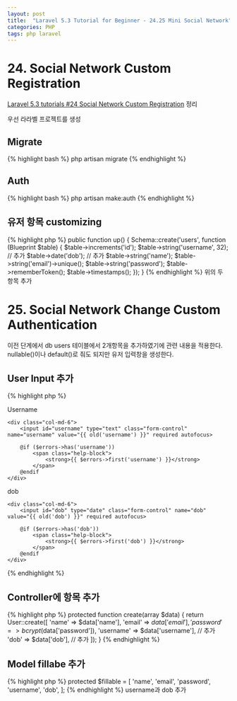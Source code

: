 ```yaml
---
layout: post
title:  "Laravel 5.3 Tutorial for Beginner - 24.25 Mini Social Network"
categories: PHP
tags: php laravel
---
```


# 24. Social Network Custom Registration

[Laravel 5.3 tutorials #24 Social Network Custom Registration](https://www.youtube.com/watch?v=Kwx7PMEID_c&index=24&list=PL3ZhWMazGi9IYymniZgqwnYuPFDvaEHJb) 정리

우선 라라벨 프로젝트를 생성

## Migrate
{% highlight bash %}
php artisan migrate
{% endhighlight %}

## Auth
{% highlight bash %}
php artisan make:auth
{% endhighlight %}

## 유저 항목 customizing
{% highlight php %}
public function up()
{
    Schema::create('users', function (Blueprint $table) {
        $table->increments('id');
        $table->string('username', 32); // 추가
        $table->date('dob');            // 추가
        $table->string('name');
        $table->string('email')->unique();
        $table->string('password');
        $table->rememberToken();
        $table->timestamps();
    });
}
{% endhighlight %}
위의 두 항목 추가


# 25. Social Network Change Custom Authentication
이전 단계에서 db users 테이블에서 2개항목을 추가하였기에 관련 내용을 적용한다.
nullable()이나 default()로 줘도 되지만 유저 입력창을 생성한다.

## User Input 추가
{% highlight php %}
<div class="form-group{{ $errors->has('username') ? ' has-error' : '' }}">
    <label for="username" class="col-md-4 control-label">Username</label>

    <div class="col-md-6">
        <input id="username" type="text" class="form-control" name="username" value="{{ old('username') }}" required autofocus>

        @if ($errors->has('username'))
            <span class="help-block">
                <strong>{{ $errors->first('username') }}</strong>
            </span>
        @endif
    </div>
</div>

<div class="form-group{{ $errors->has('dob') ? ' has-error' : '' }}">
    <label for="dob" class="col-md-4 control-label">dob</label>

    <div class="col-md-6">
        <input id="dob" type="date" class="form-control" name="dob" value="{{ old('dob') }}" required autofocus>

        @if ($errors->has('dob'))
            <span class="help-block">
                <strong>{{ $errors->first('dob') }}</strong>
            </span>
        @endif
    </div>
</div>
{% endhighlight %}

## Controller에 항목 추가
{% highlight php %}
protected function create(array $data)
{
    return User::create([
        'name' => $data['name'],
        'email' => $data['email'],
        'password' => bcrypt($data['password']),
        'username' => $data['username'],        // 추가
        'dob' => $data['dob'],                  // 추가
    ]);
}
{% endhighlight %}

## Model fillabe 추가
{% highlight php %}
protected $fillable = [
    'name', 'email', 'password', 'username', 'dob',
];
{% endhighlight %}
username과 dob 추가
